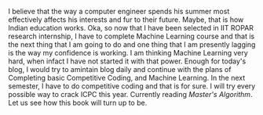 I believe that the way a computer engineer spends his summer most effectively affects his interests and fur to their future. Maybe, that is how Indian education works. Oka, so now that I have been selected in IIT ROPAR research internship, I have to complete Machine Learning course and that is the next thing that I am going to do and one thing that I am presently lagging is the way my confidence is working. I am thinking Machine Learning very hard, when infact I have not started it with that power. Enough for today's blog, I would try to amintain blog daily and continue with the plans of Completing basic Competitive Coding, and Machine Learning. In the next semester, I have to do competitive coding and that is for sure. I will try every possible way to crack ICPC this year. 
Currently reading *Master's Algorithm*. Let us see how this book will turn up to be.